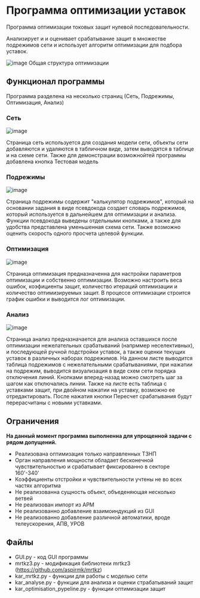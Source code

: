 # Программа оптимизации уставок
Программа оптимизации токовых защит нулевой последовательности. 

Анализирует и и оценивает срабатывание защит в множестве подрежимов сети и использует алгоритм оптимизации для подбора уставок.





![image](https://github.com/user-attachments/assets/e6c79a98-35b9-494a-b71e-4c00dff67761)
Общая структура оптимизации

## Функционал программы
Программа разделена на несколько страниц (Сеть, Подрежимы, Оптимизация, Анализ)
### Сеть
![image](https://github.com/user-attachments/assets/fbd5127f-3512-4a2a-9b12-60831efa9c90)

Страница сеть используется для создания модели сети, объекты сети добавляются и удаляются в табличном виде, затем выводятся в таблице и на схеме сети. Также для демонстрации возможнойтей программы добавлена кнопка Тестовая модель

### Подрежимы
![image](https://github.com/user-attachments/assets/c89d2b61-f0e9-4cd4-910e-731b2b1e2ac7)

Страница подрежимы содержит "калькулятор подрежимов", который на основании задания в виде псевдокода создает словарь подрежимов, который  используется в дальнейшем для  оптимизации и анализа. Функции псевдокода выведены отдельными кнопками, а также для удобства представлена уменьшенная схема сети. Также возможно оценить скорость одного просчета целевой функции.

### Оптимизация
![image](https://github.com/user-attachments/assets/ef71c90d-d266-47b1-b287-3be33869c71c)

Страница оптимизация предназначенна для настройки параметров оптимизации и собственно оптимизации. Возможно настроить веса ошибок, коэфициенты защит, количество итераций оптимизации и количество оптимизируемых защит. 
В процессе оптимизации строится график ошибки и выводится лог оптимизации.

### Анализ
![image](https://github.com/user-attachments/assets/91675d8b-32f9-4364-abd5-9e2aa79edded)

Страница анализ предназначается для анализа оставшихся после оптимизации нежелательных срабатываний (напрммер неселективных), и последующей ручной подстройки уставок, а также оценки текущих уставок в различных наборах подрежимов. На данном листе выводится таблица подрежимов с нежелательными срабатываниями, при нажатии на подрежим, выводится визуализация в виде схем сети порядка отключения линий. Кнопками вперед-назад можно смотреть шаг за шагом как отключались линии. Также на листе есть таблица с уставками защит, при двойном нажатии на уставку, возможно ее отредактировать. После нажатия кнопки Пересчет срабатывания будут перерасчитаны с новыми уставками.

## Ограничения
**На данный момент программа выполненна для упрощенной задачи с рядом допущений.**
- Реализована оптимизация только направленных ТЗНП
- Орган направления мощности обладает бесконечной чувствительностью и срабатывает фиксированно в секторе 160'-340'
- Коэффициенты отстройки и чувствительности учтены не во всех частях алгоритма
- Не реализованна сущность объект, объеденяющая несколько ветвей
- Не реализован импорт из АРМ
- Не реализованно добавление взаимоиндукций из GUI
- Не реализованно добавление различной автоматики, вроде телеускорения, АПВ, УРОВ


## Файлы
- GUI.py - код GUI программы
- mrtkz3.py - модификация библиотеки mrtkz3 (https://github.com/aspirmk/mrtkz)
- kar_mrtkz.py - функции для работы с моделью сети
- kar_analyse.py - функции для анализа и оценки страбатываний защит
- kar_optimisation_pypeline.py - функции оптимизации защит

